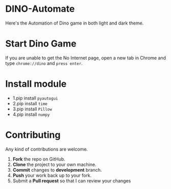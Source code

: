 # DINO-Automate
Here's the Automation of Dino game in both light and dark theme.

# Start Dino Game 
  If you are unable to get the No Internet page, open a new tab in Chrome and type `chrome://dino` and `press enter`.
  
# Install module 

- 1.pip install `pyautogui`
- 2.pip install `time`
- 3.pip install `Pillow`
- 4.pip install `numpy`


Contributing
==========
Any kind of contributions are welcome.
1. **Fork** the repo on GitHub.
2. **Clone** the project to your own machine.
3. **Commit** changes to **development** branch.
4. **Push** your work back up to your fork.
5. Submit a **Pull request** so that I can review your changes
